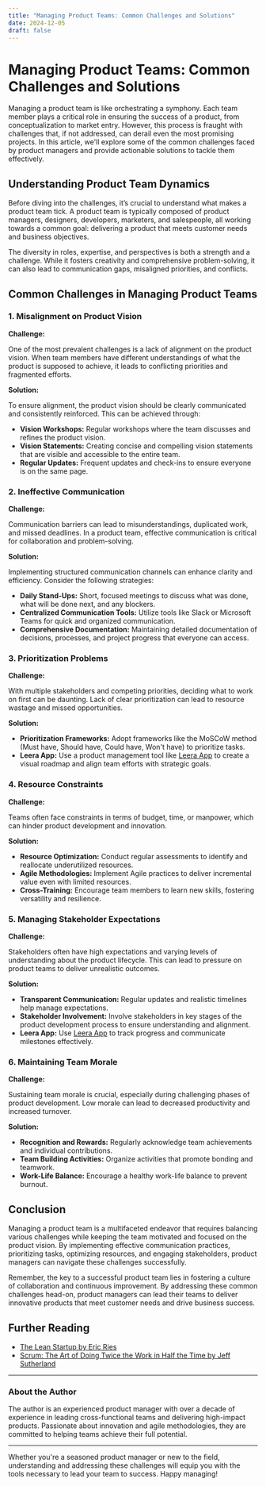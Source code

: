 ```yaml
---
title: "Managing Product Teams: Common Challenges and Solutions"
date: 2024-12-05
draft: false
---
```

# Managing Product Teams: Common Challenges and Solutions

Managing a product team is like orchestrating a symphony. Each team member plays a critical role in ensuring the success of a product, from conceptualization to market entry. However, this process is fraught with challenges that, if not addressed, can derail even the most promising projects. In this article, we'll explore some of the common challenges faced by product managers and provide actionable solutions to tackle them effectively.

## Understanding Product Team Dynamics

Before diving into the challenges, it’s crucial to understand what makes a product team tick. A product team is typically composed of product managers, designers, developers, marketers, and salespeople, all working towards a common goal: delivering a product that meets customer needs and business objectives.

The diversity in roles, expertise, and perspectives is both a strength and a challenge. While it fosters creativity and comprehensive problem-solving, it can also lead to communication gaps, misaligned priorities, and conflicts.

## Common Challenges in Managing Product Teams

### 1. Misalignment on Product Vision

**Challenge:**

One of the most prevalent challenges is a lack of alignment on the product vision. When team members have different understandings of what the product is supposed to achieve, it leads to conflicting priorities and fragmented efforts.

**Solution:**

To ensure alignment, the product vision should be clearly communicated and consistently reinforced. This can be achieved through:

- **Vision Workshops:** Regular workshops where the team discusses and refines the product vision.
- **Vision Statements:** Creating concise and compelling vision statements that are visible and accessible to the entire team.
- **Regular Updates:** Frequent updates and check-ins to ensure everyone is on the same page.

### 2. Ineffective Communication

**Challenge:**

Communication barriers can lead to misunderstandings, duplicated work, and missed deadlines. In a product team, effective communication is critical for collaboration and problem-solving.

**Solution:**

Implementing structured communication channels can enhance clarity and efficiency. Consider the following strategies:

- **Daily Stand-Ups:** Short, focused meetings to discuss what was done, what will be done next, and any blockers.
- **Centralized Communication Tools:** Utilize tools like Slack or Microsoft Teams for quick and organized communication.
- **Comprehensive Documentation:** Maintaining detailed documentation of decisions, processes, and project progress that everyone can access.

### 3. Prioritization Problems

**Challenge:**

With multiple stakeholders and competing priorities, deciding what to work on first can be daunting. Lack of clear prioritization can lead to resource wastage and missed opportunities.

**Solution:**

- **Prioritization Frameworks:** Adopt frameworks like the MoSCoW method (Must have, Should have, Could have, Won't have) to prioritize tasks.
- **Leera App:** Use a product management tool like [Leera App](https://leera.app) to create a visual roadmap and align team efforts with strategic goals.

### 4. Resource Constraints

**Challenge:**

Teams often face constraints in terms of budget, time, or manpower, which can hinder product development and innovation.

**Solution:**

- **Resource Optimization:** Conduct regular assessments to identify and reallocate underutilized resources.
- **Agile Methodologies:** Implement Agile practices to deliver incremental value even with limited resources.
- **Cross-Training:** Encourage team members to learn new skills, fostering versatility and resilience.

### 5. Managing Stakeholder Expectations

**Challenge:**

Stakeholders often have high expectations and varying levels of understanding about the product lifecycle. This can lead to pressure on product teams to deliver unrealistic outcomes.

**Solution:**

- **Transparent Communication:** Regular updates and realistic timelines help manage expectations.
- **Stakeholder Involvement:** Involve stakeholders in key stages of the product development process to ensure understanding and alignment.
- **Leera App:** Use [Leera App](https://leera.app) to track progress and communicate milestones effectively.

### 6. Maintaining Team Morale

**Challenge:**

Sustaining team morale is crucial, especially during challenging phases of product development. Low morale can lead to decreased productivity and increased turnover.

**Solution:**

- **Recognition and Rewards:** Regularly acknowledge team achievements and individual contributions.
- **Team Building Activities:** Organize activities that promote bonding and teamwork.
- **Work-Life Balance:** Encourage a healthy work-life balance to prevent burnout.

## Conclusion

Managing a product team is a multifaceted endeavor that requires balancing various challenges while keeping the team motivated and focused on the product vision. By implementing effective communication practices, prioritizing tasks, optimizing resources, and engaging stakeholders, product managers can navigate these challenges successfully.

Remember, the key to a successful product team lies in fostering a culture of collaboration and continuous improvement. By addressing these common challenges head-on, product managers can lead their teams to deliver innovative products that meet customer needs and drive business success.

## Further Reading

- [The Lean Startup by Eric Ries](https://www.amazon.com/Lean-Startup-Entrepreneurs-Continuous-Innovation/dp/0307887898)
- [Scrum: The Art of Doing Twice the Work in Half the Time by Jeff Sutherland](https://www.amazon.com/Scrum-Doing-Twice-Work-Half/dp/038534645X)

---

### About the Author

The author is an experienced product manager with over a decade of experience in leading cross-functional teams and delivering high-impact products. Passionate about innovation and agile methodologies, they are committed to helping teams achieve their full potential.

---

Whether you're a seasoned product manager or new to the field, understanding and addressing these challenges will equip you with the tools necessary to lead your team to success. Happy managing!